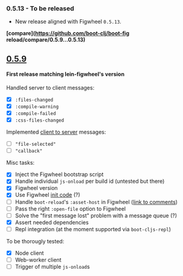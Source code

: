 ### 0.5.13 - To be released

- New release aligned with Figwheel `0.5.13`.

**[compare](https://github.com/boot-clj/boot-fig reload/compare/0.5.9...0.5.13)**

## [0.5.9](https://github.com/boot-clj/boot-figreload/compare/730e4ac...0.5.9)

#### First release matching lein-figwheel's version

Handled server to client messages:

- [x] `:files-changed`
- [x] `:compile-warning`
- [x] `:compile-failed`
- [x] `:css-files-changed`

Implemented [client to server](https://github.com/arichiardi/lein-figwheel/blob/boot-reload-changes/sidecar/src/figwheel_sidecar/components/figwheel_server.clj#L75) messages:

- [ ] `"file-selected"` 
- [ ] `"callback"`

Misc tasks:

- [x] Inject the Figwheel bootstrap script
- [x] Handle individual `js-onload` per build id (untested but there)
- [x] Figwheel version
- [x] Use Figwheel [init code](https://github.com/bhauman/lein-figwheel/blob/cc2d188ab041fc92551d3c4a8201729c47fe5846/sidecar/src/figwheel_sidecar/build_middleware/injection.clj#L171) (?)
- [ ] Handle `boot-reload`'s `:asset-host` in Figwheel ([link to comments](https://github.com/adzerk-oss/boot-reload/commit/e27e330d9f688875ba19d56e825cd9e81013e58e#commitcomment-20350456))
- [ ] Pass the right `:open-file` option to Figwheel
- [ ] Solve the "first message lost" problem with a message queue (?) 
- [x] Assert needed dependencies
- [ ] Repl integration (at the moment supported via `boot-cljs-repl`)

To be thorougly tested:

- [x] Node client
- [ ] Web-worker client
- [ ] Trigger of multiple `js-onload`s
